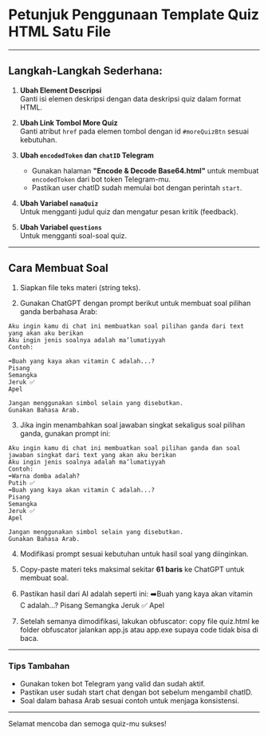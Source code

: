 # Petunjuk Penggunaan Template Quiz HTML Satu File

---

## Langkah-Langkah Sederhana:

1. **Ubah Element Descripsi**  
   Ganti isi elemen deskripsi dengan data deskripsi quiz dalam format HTML.

2. **Ubah Link Tombol More Quiz**  
   Ganti atribut `href` pada elemen tombol dengan id `#moreQuizBtn` sesuai kebutuhan.

3. **Ubah `encodedToken` dan `chatID` Telegram**  
   - Gunakan halaman **"Encode & Decode Base64.html"** untuk membuat `encodedToken` dari bot token Telegram-mu.  
   - Pastikan user chatID sudah memulai bot dengan perintah `start`.

4. **Ubah Variabel `namaQuiz`**  
   Untuk mengganti judul quiz dan mengatur pesan kritik (feedback).

5. **Ubah Variabel `questions`**  
   Untuk mengganti soal-soal quiz.

---

## Cara Membuat Soal

1. Siapkan file teks materi (string teks).

2. Gunakan ChatGPT dengan prompt berikut untuk membuat soal pilihan ganda berbahasa Arab:
```
Aku ingin kamu di chat ini membuatkan soal pilihan ganda dari text yang akan aku berikan
Aku ingin jenis soalnya adalah ma‘lumatiyyah
Contoh:  

➡️Buah yang kaya akan vitamin C adalah...?
Pisang
Semangka
Jeruk ✅
Apel

Jangan menggunakan simbol selain yang disebutkan.
Gunakan Bahasa Arab.
```

3. Jika ingin menambahkan soal jawaban singkat sekaligus soal pilihan ganda, gunakan prompt ini:
```
Aku ingin kamu di chat ini membuatkan soal pilihan ganda dan soal jawaban singkat dari text yang akan aku berikan
Aku ingin jenis soalnya adalah ma‘lumatiyyah
Contoh:  
➡️Warna domba adalah?  
Putih ✅  
➡️Buah yang kaya akan vitamin C adalah...?
Pisang
Semangka
Jeruk ✅
Apel

Jangan menggunakan simbol selain yang disebutkan.
Gunakan Bahasa Arab.
```
4. Modifikasi prompt sesuai kebutuhan untuk hasil soal yang diinginkan.

5. Copy-paste materi teks maksimal sekitar **61 baris** ke ChatGPT untuk membuat soal.

6. Pastikan hasil dari AI adalah seperti ini:
➡️Buah yang kaya akan vitamin C adalah...?
Pisang
Semangka
Jeruk ✅
Apel

7. Setelah semanya dimodifikasi, lakukan obfuscator: copy file quiz.html ke folder obfuscator jalankan app.js atau app.exe supaya code tidak bisa di baca.

---

### Tips Tambahan

- Gunakan token bot Telegram yang valid dan sudah aktif.  
- Pastikan user sudah start chat dengan bot sebelum mengambil chatID.  
- Soal dalam bahasa Arab sesuai contoh untuk menjaga konsistensi.

---

Selamat mencoba dan semoga quiz-mu sukses!
